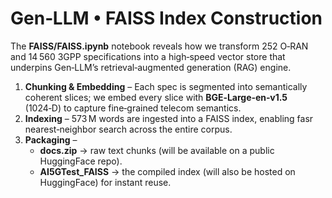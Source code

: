 # Gen‑LLM • FAISS Index Construction

The **FAISS/FAISS.ipynb** notebook reveals how we transform 252 O‑RAN and 14 560 3GPP specifications into a high‑speed vector store that underpins Gen‑LLM’s retrieval‑augmented generation (RAG) engine.

1. **Chunking & Embedding** – Each spec is segmented into semantically coherent slices; we embed every slice with **BGE‑Large‑en‑v1.5** (1024‑D) to capture fine‑grained telecom semantics.  
2. **Indexing** – 573 M words are ingested into a FAISS index, enabling fasr nearest‑neighbor search across the entire corpus.  
3. **Packaging** –  
   * **docs.zip** → raw text chunks (will be available on a public HuggingFace repo).  
   * **AI5GTest_FAISS** → the compiled index (will also be hosted on HuggingFace) for instant reuse.
